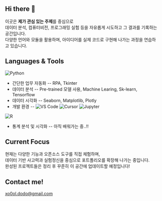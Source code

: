## Hi there 👋

이곳은 **제가 관심 있는 주제**를 중심으로  
데이터 분석, 컴퓨터비전, 프로그래밍 실험 등을 자유롭게 시도하고 그 결과를 기록하는 공간입니다.  
다양한 언어와 모듈을 활용하며, 아이디어를 실제 코드로 구현해 나가는 과정을 연습하고 있습니다.



## Languages & Tools
![Python](https://img.shields.io/badge/Python-3776AB?style=for-the-badge&logo=python&logoColor=ffdd54)
  * 간단한 업무 자동화 -- RPA, Tkinter
  * 데이터 분석 -- Pre-trained 모델 사용, Machine Learing, Sk-learn, Tensorflow
  * 데이터 시각화 -- Seaborn, Matplotlib, Plotly
  * 개발 환경 -- ![VS Code](https://img.shields.io/badge/VS%20Code-0078D4?style=for-the-badge&logo=visualstudiocode&logoColor=white) ![Cursor](https://img.shields.io/badge/Cursor-3A3A3A?style=for-the-badge&logo=cursor&logoColor=white) ![Jupyter](https://img.shields.io/badge/Jupyter-F37626?style=for-the-badge&logo=jupyter&logoColor=white)

![R](https://img.shields.io/badge/R-276DC3?style=for-the-badge&logo=r&logoColor=white)
  * 통계 분석 및 시각화 -- 아직 배워가는 중..!!



## Current Focus
현재는 다양한 기능과 오픈소스 도구를 직접 체험하며,  
데이터 기반 사고력과 실험정신을 중심으로 포트폴리오를 확장해 나가는 중입니다.  
완성된 프로젝트들은 정리 후 꾸준히 이 공간에 업데이트할 예정입니다!



## Contact me!
xo0ol.dodo@gmail.com


<!--
**xo0ol/xo0ol** is a ✨ _special_ ✨ repository because its `README.md` (this file) appears on your GitHub profile.

Here are some ideas to get you started:

- 🔭 I’m currently working on ...
- 🌱 I’m currently learning ...
- 👯 I’m looking to collaborate on ...
- 🤔 I’m looking for help with ...
- 💬 Ask me about ...
- 📫 How to reach me: ...
- 😄 Pronouns: ...
- ⚡ Fun fact: ...
-->
